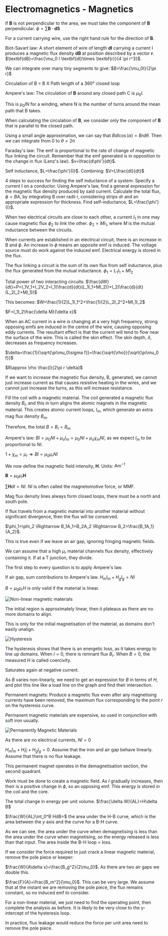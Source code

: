 # Electromagnetics - Magnetics

If $\textbf{B}$ is not perpendicular to the area, we must take the component of $\textbf{B}$ perpendicular. $\phi = \sum\textbf{B}\cdot \textbf{dS}$

For a current carrying wire, use the right hand rule for the direction of $\textbf{B}$.

Biot-Savart law: A short element of wire of length $\textbf{dl}$ carrying a current I produces a magnetic flux density $\textbf{dB}$ at position described by a vector $\textbf{r}$. $\textbf{dB}=\frac{\mu_0 I \textbf{dl}\times \textbf{r}}{4 \pi r^3}$.

We can integrate over many tiny segments to give: $B=\frac{\mu_0I}{2\pi r}$

Circulation of B = B X Path length of a 360° closed loop

Ampere's law: The circulation of $\textbf{B}$ around any closed path C is $\mu_0I$.

This is $\mu_0IN$ for a winding, where N is the number of turns around the mean path that B takes.

When calculating the circulation of $\textbf{B}$, we consider only the component of $\textbf{B}$ that is parallel to the closed path.

Using a small angle approximation, we can say that $Bdl\cos(\alpha)=Brd\theta$. Then we can integrate from 0 to $\theta = 2\pi$

Faraday's law: The emf is proportional to the rate of change of magnetic flux linking the circuit. Remember that the emf generated is in opposition to the change in flux (Lenz's law). $v=\frac{d\phi'}{dt}$.

Self inductance, $L=\frac{\phi'}{I}$. Combining: $V=L\frac{dI}{dt}$

4 steps to success for finding the self inductance of a system:
Specify a current I on a conductor. Using Ampere's law, find a general expression for the magnetic flux density produced by said current. Calculate the total flux, $\phi=BA$, by integrating B over radii r, considering strips $dr$ and an appropriate expression for thickness. Find self-inductance, $L=\frac{\phi'}{I}$.

When two electrical circuits are close to each other, a current $I_1$ in one may cause magnetic flux $\phi_2$ to link the other. $\phi_2=MI_1$, where $M$ is the mutual inductance between the circuits.

When currents are established in an electrical circuit, there is an increase in B and $\phi$. An increase in $\phi$ means an opposite emf is induced. The voltage source must do work against the induced emf. Electrical energy is stored in the flux.

The flux linking a circuit is the sum of its own flux from self inductance, plus the flux generated from the mutual inductance.
$\phi_1=L_1I_1+MI_2$

Total power of two interacting circuits: $\frac{dW}{dt}=P=I_1V_1+I_2V_2=I_1(\frac{d}{dt}(L_1I_1+MI_2))+I_2(\frac{d}{dt}(L_2I_2+MI_1))$

This becomes: $W=\frac{1}{2}L_1I_1^2+\frac{1}{2}L_2I_2^2+MI_1I_2$

$F=I_1I_2\frac{\delta M}{\delta x}$

When an AC current in a wire is changing at a very high frequency, strong opposing emfs are induced in the centre of the wire, causing opposing eddy currents. The resultant effect is that the current will tend to flow near the surface of the wire. This is called the skin effect. The skin depth, $\delta$, decreases as frequency increases.

$\delta=\frac{1}{\sqrt{\pi\mu_0\sigma f}}=\frac{\sqrt{\rho}}{\sqrt{\pi\mu_0 f}}$

$R\approx \rho \frac{l}{2\pi r \delta}$

If we want to increase the magnetic flux density, B, generated, we cannot just increase current as that causes resistive heating in the wires, and we cannot just increase the turns, as this will increase resistance.

Fill the coil with a magnetic material. The coil generated a magnetic flux density $B_I$, and this in turn aligns the atomic magnets in the magnetic material. This creates atomic current loops, $I_m$, which generate an extra mag flux density $B_m$.

Therefore, the total $B=B_I=B_m$

Ampere's law: $Bl=\mu_0NI+\mu_oI_m=\mu_0NI+\mu_o\chi_mNI$, as we expect $I_m$ to be proportional to $NI$.

$1+\chi_m=\mu_r \Rightarrow Bl=\mu_0\mu_rNI$

We now define the magnetic field intensity, $\textbf{H}$. Units: $Am^{-1}$

$\textbf{B}=\mu_0\mu_r\textbf{H}$

$\sum \textbf{H}dl=NI$. $NI$ is often called the magnetomotive force, or MMF.

Mag flux density lines always form closed loops, there must be a north and south pole.

If flux travels from a magnetic material into another material without significant divergence, then the flux will be conserved.

$\phi_1=\phi_2 \Rightarrow B_1A_1=B_2A_2 \Rightarrow B_2=\frac{B_1A_1}{A_2}$.

This is true even if we leave an air gap, ignoring fringing magnetic fields.

We can assume that a high $\mu_r$ material channels flux density, effectively containing it. If at a T junction, they divide.

The first step to every question is to apply Ampere's law.

If air gap, sum contributions to Ampere's law. $H_ml_m+H_gl_g=NI$

$B=\mu_0\mu_rH$ is only valid if the material is linear.

![Non-linear magnetic materials](Non-linear%20magnetic%20materials.png)

The initial region is approximately linear, then it plateaus as there are no more domains to align.

This is only for the initial magnetisation of the material, as domains don't easily unalign.

![Hysteresis](Hysteresis.png)

The hysteresis shows that there is an energetic loss, as it takes energy to line up domains. When $I=0$, there is remnant flux $B_r$. When $B=0$, the measured $H$ is called coercivity.

Saturates again at negative current.

As $B$ varies non-linearly, we need to get an expression for $B$ in terms of $H$, and plot this line like a load line on the graph and find their intersection.

Permanent magnets: Produce a magnetic flux even after any magnetising currents have been removed, the maximum flux corresponding to the point $r$ on the hysteresis curve.

Permanent magnetic materials are expensive, so used in conjunction with soft iron usually.

![Permanently Magnetic Materials](Permanently%20Magnetic%20Materials.png)

As there are no electrical currents, $NI=0$

$H_ml_m+H_il_i+H_gl_g=0$. Assume that the iron and air gap behave linearly. Assume that there is no flux leakage.

This permanent magnet operates in the demagnetisation section, the second quadrant.

Work must be done to create a magnetic field. As $I$ gradually increases, then their is a positive change in $\phi$, so an opposing emf. This energy is stored in the coil and the core.

The total change in energy per unit volume. $\frac{\delta W}{AL}=H\delta B$

$\frac{W}{AL}\int_0^B HdB=$ the area under the H-B curve, which is the area between the $y$ axis and the curve for a B-H curve.

As we can see, the area under the curve when demagnetising is less than the area under the curve when magnetising, so the energy released is less than that input. The area inside the B-H loop = loss.

If we consider the force required to just crack a linear magnetic material, remove the pole piece or keeper:

$\frac{W}{A\delta x}=\frac{B_g^2}{2\mu_0}$. As there are two air gaps we double this.

$\frac{F}{A}=\frac{B_m^2}{\mu_0}$. This can be very large. We assume that at the instant we are removing the pole piece, the flux remains constant, so no induced emf to consider.

For a non-linear material, we just need to find the operating point, then complete the analysis as before. It is likely to be very close to the y-intercept of the hysteresis loop.

In practice, flux leakage would reduce the force per unit area need to remove the pole piece.
